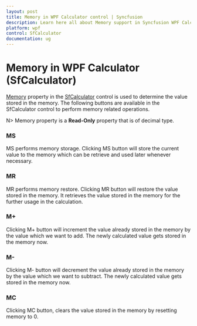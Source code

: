 ```yaml
---
layout: post
title: Memory in WPF Calculator control | Syncfusion
description: Learn here all about Memory support in Syncfusion WPF Calculator (SfCalculator) control, its elements and more details.
platform: wpf
control: SfCalculator
documentation: ug
---
```


# Memory in WPF Calculator (SfCalculator)

[Memory](https://help.syncfusion.com/cr/wpf/Syncfusion.Windows.Controls.Input.SfCalculator.html#Syncfusion_Windows_Controls_Input_SfCalculator_Memory) property in the [SfCalculator](https://help.syncfusion.com/cr/wpf/Syncfusion.Windows.Controls.Input.SfCalculator.html) control is used to determine the value stored in the memory. The following buttons are available in the SfCalculator control to perform memory related operations.

N> Memory property is a **Read-Only** property that is of decimal type.

### MS

MS performs memory storage. Clicking MS button will store the current value to the memory which can be retrieve and used later whenever necessary.

### MR

MR performs memory restore. Clicking MR button will restore the value stored in the memory. It retrieves the value stored in the memory for the further usage in the calculation.

### M+

Clicking M+ button will increment the value already stored in the memory by the value which we want to add. The newly calculated value gets stored in the memory now. 

### M-

Clicking M- button  will decrement the value already stored in the memory by the value which we want to subtract. The newly calculated value gets stored in the memory now. 

### MC

Clicking MC button, clears the value stored in the memory by resetting memory to 0.






